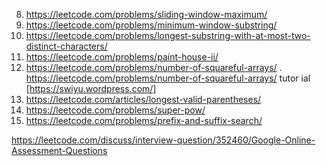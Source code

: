 
8.	https://leetcode.com/problems/sliding-window-maximum/
9.	https://leetcode.com/problems/minimum-window-substring/
10.	https://leetcode.com/problems/longest-substring-with-at-most-two-distinct-characters/
11.	https://leetcode.com/problems/paint-house-ii/
12.	https://leetcode.com/problems/number-of-squareful-arrays/
  .	https://leetcode.com/problems/number-of-squareful-arrays/
   tutor ial [https://swiyu.wordpress.com/]
13.	https://leetcode.com/articles/longest-valid-parentheses/
14.	https://leetcode.com/problems/super-pow/
15.	https://leetcode.com/problems/prefix-and-suffix-search/

https://leetcode.com/discuss/interview-question/352460/Google-Online-Assessment-Questions
